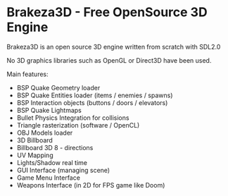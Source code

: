 # Brakeza3D - Free OpenSource 3D Engine

Brakeza3D is an open source 3D engine written from scratch with SDL2.0

No 3D graphics libraries such as OpenGL or Direct3D have been used.

Main features:

- BSP Quake Geometry loader
- BSP Quake Entities loader (items / enemies / spawns)
- BSP Interaction objects (buttons / doors / elevators)
- BSP Quake Lightmaps
- Bullet Physics Integration for collisions
- Triangle rasterization (software / OpenCL)
- OBJ Models loader
- 3D Billboard
- Billboard 3D 8 - directions
- UV Mapping
- Lights/Shadow real time
- GUI Interface (managing scene)
- Game Menu Interface
- Weapons Interface (in 2D for FPS game like Doom)
